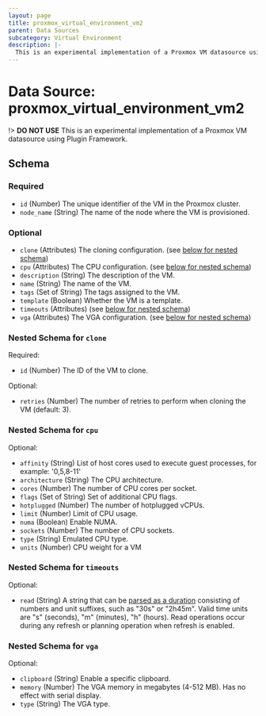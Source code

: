 ```yaml
---
layout: page
title: proxmox_virtual_environment_vm2
parent: Data Sources
subcategory: Virtual Environment
description: |-
  This is an experimental implementation of a Proxmox VM datasource using Plugin Framework.
---
```


# Data Source: proxmox_virtual_environment_vm2

!> **DO NOT USE**
This is an experimental implementation of a Proxmox VM datasource using Plugin Framework.



<!-- schema generated by tfplugindocs -->
## Schema

### Required

- `id` (Number) The unique identifier of the VM in the Proxmox cluster.
- `node_name` (String) The name of the node where the VM is provisioned.

### Optional

- `clone` (Attributes) The cloning configuration. (see [below for nested schema](#nestedatt--clone))
- `cpu` (Attributes) The CPU configuration. (see [below for nested schema](#nestedatt--cpu))
- `description` (String) The description of the VM.
- `name` (String) The name of the VM.
- `tags` (Set of String) The tags assigned to the VM.
- `template` (Boolean) Whether the VM is a template.
- `timeouts` (Attributes) (see [below for nested schema](#nestedatt--timeouts))
- `vga` (Attributes) The VGA configuration. (see [below for nested schema](#nestedatt--vga))

<a id="nestedatt--clone"></a>
### Nested Schema for `clone`

Required:

- `id` (Number) The ID of the VM to clone.

Optional:

- `retries` (Number) The number of retries to perform when cloning the VM (default: 3).


<a id="nestedatt--cpu"></a>
### Nested Schema for `cpu`

Optional:

- `affinity` (String) List of host cores used to execute guest processes, for example: '0,5,8-11'
- `architecture` (String) The CPU architecture.
- `cores` (Number) The number of CPU cores per socket.
- `flags` (Set of String) Set of additional CPU flags.
- `hotplugged` (Number) The number of hotplugged vCPUs.
- `limit` (Number) Limit of CPU usage.
- `numa` (Boolean) Enable NUMA.
- `sockets` (Number) The number of CPU sockets.
- `type` (String) Emulated CPU type.
- `units` (Number) CPU weight for a VM


<a id="nestedatt--timeouts"></a>
### Nested Schema for `timeouts`

Optional:

- `read` (String) A string that can be [parsed as a duration](https://pkg.go.dev/time#ParseDuration) consisting of numbers and unit suffixes, such as "30s" or "2h45m". Valid time units are "s" (seconds), "m" (minutes), "h" (hours). Read operations occur during any refresh or planning operation when refresh is enabled.


<a id="nestedatt--vga"></a>
### Nested Schema for `vga`

Optional:

- `clipboard` (String) Enable a specific clipboard.
- `memory` (Number) The VGA memory in megabytes (4-512 MB). Has no effect with serial display.
- `type` (String) The VGA type.
